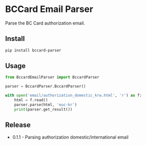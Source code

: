 BCCard Email Parser
=====================

Parse the BC Card authorization email.

Install
-----
```bash
pip install bccard-parser
```

Usage
-----
```python
from BccardEmailParser import BccardParser

parser = BccardParser.BccardParser()

with open('email/authorization_domestic_krw.html', 'r') as f:
    html = f.read()
    parser.parse(html, 'euc-kr')
    print(parser.get_result())
```

Release
----

* 0.1.1 - Parsing authorization domestic/international email


